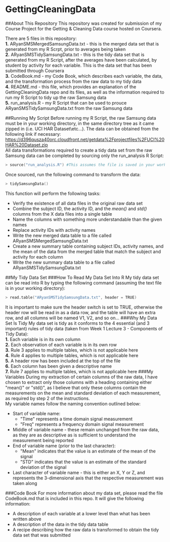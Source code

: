 GettingCleaningData
===================

##About This Repository
This repository was created for submission of my Course Project for the Getting &amp; Cleaning Data course hosted on Coursera.

There are 5 files in this repository:  
**1.** ARyanSMSMergedSamsungData.txt - this is the merged data set that is generated from my R Scrpt, prior to averages being taken  
**2.** ARyanSMSTidySamsungData.txt - this is the tidy data set that is generated from my R Script, after the averages have been calculated, by student by activity for each variable. This is the data set that has been submitted through Coursera  
**3.** CodeBook.md - my Code Book, which describes each variable, the data, and the transformation process from the raw data to my tidy data  
**4.** README.md - this file, which provides an explanation of the GettingCleaningData repo and its files, as well as the information required to run my R Script to tidy up the raw Samsung data  
**5.** run_analysis.R - my R Script that can be used to prouce ARyanSMSTidySamsungData.txt from the raw Samsung data  

##Running My Script
Before running my R Script, the raw Samsung data must be in your working directory, in the same directory tree as it came zipped in (i.e. UCI HAR Dataset\\etc...). The data can be obtained from the following link if necessary: https://d396qusza40orc.cloudfront.net/getdata%2Fprojectfiles%2FUCI%20HAR%20Dataset.zip  
All data transformations required to create a tidy data set from the raw Samsung data can be completed by sourcing only the run_analysis R Script:  
```S
> source("run_analysis.R") #This assumes the file is saved in your working directory
```
Once sourced, run the following command to transform the data:
```S
> tidySamsungData()
```
This function will perform the following tasks:  
+ Verify the existence of all data files in the original raw data set
+ Combine the subject ID, the activity ID, and the _mean()_ and _std()_ columns from the X data files into a single table
+ Name the columns with something more understandable than the given names
+ Replace activity IDs with activity names
+ Write the new merged data table to a file called ARyanSMSMergedSamsungData.txt
+ Create a new summary table containing subject IDs, activity names, and the mean of the data from the merged table that match the subject and activity for each column
+ Write the new summary data table to a file called ARyanSMSTidySamsungData.txt

##My Tidy Data Set
###How To Read My Data Set Into R
My tidy data set can be read into R by typing the following command (assuming the text file is in your working directory):  
```S
> read.table("ARyanSMSTidySamsungData.txt", header = TRUE)
```
It is important to make sure the header switch is set to TRUE, otherwise the header row will be read in as a data row, and the table will have an extra row, and all columns will be named V1, V2, and so on...
###Why My Data Set Is Tidy
My data set is tidy as it conforms to the 4 essential (and 3 important) rules of tidy data (taken from Week 1 Lecture 3 - Components of Tidy Data):  
**1.** Each variable is in its own column  
**2.** Each observation of each variable is in its own row  
**3.** Rule 3 applies to multiple tables, which is not applicable here  
**4.** Rule 4 applies to multiple tables, which is not applicable here  
**5.** A header row has been included at the top of the file  
**6.** Each column has been given a descriptive name  
**7.** Rule 7 applies to multiple tables, which is not applicable here
###My Variables
During my extraction of certain columns of the raw data, I have chosen to extract only those columns with a heading containing either "mean()" or "std()", as I believe that only these columns contain the measurements on the mean and standard deviation of each measurement, as required by step 2 of the instructions.  
My variable names follow the naming convention outlined below:  
+ Start of variable name:
  + "Time" represents a time domain signal measurement
  + "Freq" represents a frequency domain signal measurement
+ Middle of variable name - these remain unchanged from the raw data, as they are as descriptive as is sufficient to understand the measurement being reported
+ End of variable name (prior to the last character):
  + "Mean" indicates that the value is an estimate of the mean of the signal
  + "STD" indicates that the value is an estimate of the standard deviation of the signal
+ Last character of variable name - this is either an X, Y or Z, and represents the 3-dimensional axis that the respective measurement was taken along

###Code Book
For more information about my data set, please read the file CodeBook.md that is included in this repo. It will give the following information:  
+ A description of each variable at a lower level than what has been written above
+ A description of the data in the tidy data table
+ A recipe describing how the raw data is transformed to obtain the tidy data set that was submitted